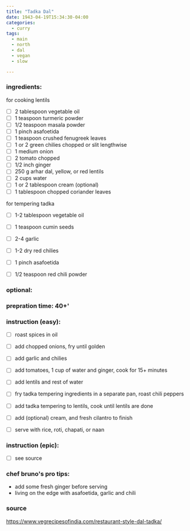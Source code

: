 ```yaml
---
title: "Tadka Dal"
date: 1943-04-19T15:34:30-04:00
categories:
  - curry
tags:
  - main 
  - north
  - dal
  - vegan
  - slow

---
```


### ingredients:

for cooking lentils
- [ ] 2 tablespoon vegetable oil
- [ ] 1 teaspoon turmeric powder
- [ ] 1/2 teaspoon masala powder
- [ ] 1 pinch asafoetida 
- [ ] 1 teaspoon crushed fenugreek leaves
- [ ] 1 or 2 green chilies chopped or slit lengthwise
- [ ] 1 medium  onion
- [ ] 2 tomato chopped
- [ ] 1/2 inch ginger
- [ ] 250 g arhar dal, yellow, or red lentils
- [ ] 2 cups water
- [ ] 1 or 2 tablespoon cream (optional)
- [ ] 1 tablespoon chopped coriander leaves

for tempering tadka
- [ ] 1-2 tablespoon vegetable oil
- [ ] 1 teaspoon cumin seeds
- [ ] 2-4 garlic 
- [ ] 1-2 dry red chilies
- [ ] 1 pinch asafoetida
- [ ] 1/2 teaspoon red chili powder


### optional:


### prepration time: 40+'


### instruction (easy):
- [ ] roast spices in oil
- [ ] add chopped onions, fry until golden
- [ ] add garlic and chilies
- [ ] add tomatoes, 1 cup of water and ginger, cook for 15+ minutes
- [ ] add lentils and rest of water
- [ ] fry tadka tempering ingredients in a separate pan, roast chili peppers
- [ ] add tadka tempering to lentils, cook until lentils are  done
- [ ] add  (optional) cream, and fresh cilantro to finish
- [ ] serve with rice, roti, chapati, or naan


### instruction (epic):
- [ ] see source


### chef bruno's pro tips:

- add some fresh ginger before serving
- living on the edge with asafoetida, garlic and chili

### source

https://www.vegrecipesofindia.com/restaurant-style-dal-tadka/